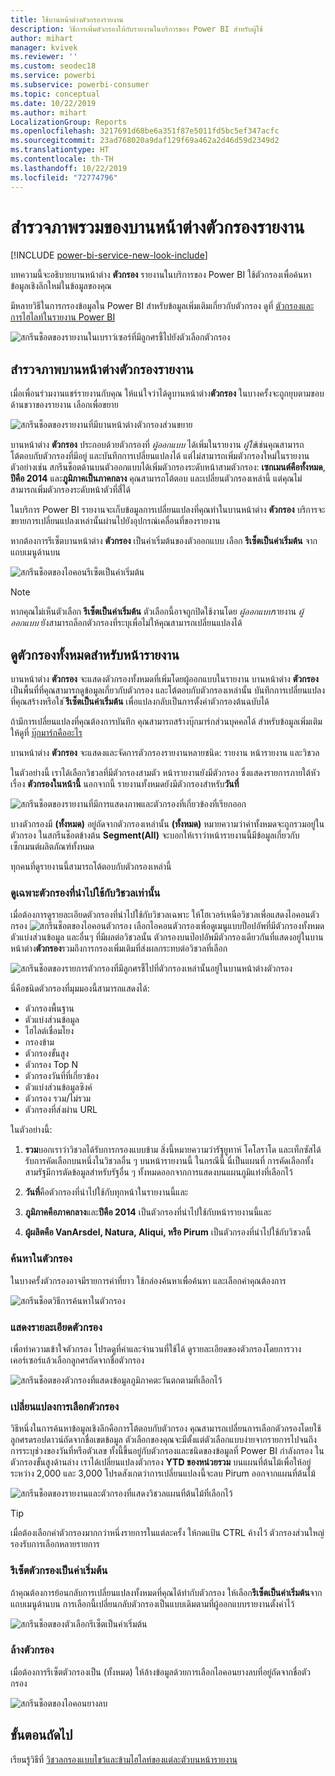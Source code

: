```yaml
---
title: ใช้บานหน้าต่างตัวกรองรายงาน
description: วิธีการเพิ่มตัวกรองให้กับรายงานในบริการของ Power BI สำหรับผู้ใช้
author: mihart
manager: kvivek
ms.reviewer: ''
ms.custom: seodec18
ms.service: powerbi
ms.subservice: powerbi-consumer
ms.topic: conceptual
ms.date: 10/22/2019
ms.author: mihart
LocalizationGroup: Reports
ms.openlocfilehash: 3217691d68be6a351f87e5011fd5bc5ef347acfc
ms.sourcegitcommit: 23ad768020a9daf129f69a462a2d46d59d2349d2
ms.translationtype: HT
ms.contentlocale: th-TH
ms.lasthandoff: 10/22/2019
ms.locfileid: "72774796"
---
```

# <a name="take-a-tour-of-the-report-filters-pane"></a>สำรวจภาพรวมของบานหน้าต่างตัวกรองรายงาน

[!INCLUDE [power-bi-service-new-look-include](../includes/power-bi-service-new-look-include.md)]

บทความนี้จะอธิบายบานหน้าต่าง **ตัวกรอง** รายงานในบริการของ Power BI ใช้ตัวกรองเพื่อค้นหาข้อมูลเชิงลึกใหม่ในข้อมูลของคุณ

มีหลายวิธีในการกรองข้อมูลใน Power BI สำหรับข้อมูลเพิ่มเติมเกี่ยวกับตัวกรอง ดูที่ [ตัวกรองและการไฮไลท์ในรายงาน Power BI](../power-bi-reports-filters-and-highlighting.md)

![สกรีนช็อตของรายงานในเบราว์เซอร์ที่มีลูกศรชี้ไปยังตัวเลือกตัวกรอง](media/end-user-report-filter/power-bi-report.png)

## <a name="working-with-the-report-filters-pane"></a>สำรวจภาพบานหน้าต่างตัวกรองรายงาน

เมื่อเพื่อนร่วมงานแชร์รายงานกับคุณ ให้แน่ใจว่าได้ดูบานหน้าต่าง**ตัวกรอง** ในบางครั้งจะถูกยุบตามขอบด้านขวาของรายงาน เลือกเพื่อขยาย

![สกรีนช็อตของรายงานที่มีบานหน้าต่างตัวกรองส่วนขยาย](media/end-user-report-filter/power-bi-expand-filter-pane.png)

บานหน้าต่าง **ตัวกรอง** ประกอบด้วยตัวกรองที่ *ผู้ออกแบบ* ได้เพิ่มในรายงาน *ผู้ใช้*เช่นคุณสามารถโต้ตอบกับตัวกรองที่มีอยู่ และบันทึกการเปลี่ยนแปลงได้ แต่ไม่สามารถเพิ่มตัวกรองใหม่ในรายงาน ตัวอย่างเช่น สกรีนช็อตด้านบนตัวออกแบบได้เพิ่มตัวกรองระดับหน้าสามตัวกรอง: **เซกเมนต์คือทั้งหมด**, **ปีคือ 2014** และ**ภูมิภาคเป็นภาคกลาง** คุณสามารถโต้ตอบ และเปลี่ยนตัวกรองเหล่านี้ แต่คุณไม่สามารถเพิ่มตัวกรองระดับหน้าตัวที่สี่ได้

ในบริการ Power BI รายงานจะเก็บข้อมูลการเปลี่ยนแปลงที่คุณทำในบานหน้าต่าง **ตัวกรอง** บริการจะขยายการเปลี่ยนแปลงเหล่านั้นผ่านไปยังอุปกรณ์เคลื่อนที่ของรายงาน 

หากต้องการรีเซ็ตบานหน้าต่าง **ตัวกรอง** เป็นค่าเริ่มต้นของตัวออกแบบ เลือก **รีเซ็ตเป็นค่าเริ่มต้น** จากแถบเมนูด้านบน

![สกรีนช็อตของไอคอนรีเซ็ตเป็นค่าเริ่มต้น](media/end-user-report-filter/power-bi-reset-icon.png) 

> [!NOTE]
> หากคุณไม่เห็นตัวเลือก **รีเซ็ตเป็นค่าเริ่มต้น** ตัวเลือกนี้อาจถูกปิดใช้งานโดย *ผู้ออกแบบ*รายงาน *ผู้ออกแบบ* ยังสามารถล็อกตัวกรองที่ระบุเพื่อไม่ให้คุณสามารถเปลี่ยนแปลงได้

## <a name="view-all-the-filters-for-a-report-page"></a>ดูตัวกรองทั้งหมดสำหรับหน้ารายงาน

บานหน้าต่าง **ตัวกรอง** จะแสดงตัวกรองทั้งหมดที่เพิ่มโดยผู้ออกแบบในรายงาน บานหน้าต่าง **ตัวกรอง** เป็นพื้นที่ที่คุณสามารถดูข้อมูลเกี่ยวกับตัวกรอง และโต้ตอบกับตัวกรองเหล่านั้น บันทึกการเปลี่ยนแปลงที่คุณสร้างหรือใช ้**รีเซ็ตเป็นค่าเริ่มต้น** เพื่อแปลงกลับเป็นการตั้งค่าตัวกรองต้นฉบับได้

ถ้ามีการเปลี่ยนแปลงที่คุณต้องการบันทึก คุณสามารถสร้างบุ๊กมาร์กส่วนบุคคลได้ สำหรับข้อมูลเพิ่มเติม ให้ดูที่ [บุ๊กมาร์กคืออะไร](end-user-bookmarks.md)

บานหน้าต่าง **ตัวกรอง** จะแสดงและจัดการตัวกรองรายงานหลายชนิด: รายงาน หน้ารายงาน และวิชวล

ในตัวอย่างนี้ เราได้เลือกวิชวลที่มีตัวกรองสามตัว หน้ารายงานยังมีตัวกรอง ซึ่งแสดงรายการภายใต้หัวเรื่อง **ตัวกรองในหน้านี้** นอกจากนี้ รายงานทั้งหมดยังมีตัวกรองสำหรับ**วันที่**

![สกรีนช็อตของรายงานที่มีการแสดงภาพและตัวกรองที่เกี่ยวข้องที่เรียกออก](media/end-user-report-filter/power-bi-filters-pane.png)

บางตัวกรองมี **(ทั้งหมด)** อยู่ถัดจากตัวกรองเหล่านั้น **(ทั้งหมด)**  หมายความว่าค่าทั้งหมดจะถูกรวมอยู่ในตัวกรอง ในสกรีนช็อตข้างต้น **Segment(All)** จะบอกให้เราว่าหน้ารายงานนี้มีข้อมูลเกี่ยวกับเซ็กเมนต์ผลิตภัณฑ์ทั้งหมด 

ทุกคนที่ดูรายงานนี้สามารถโต้ตอบกับตัวกรองเหล่านี้

### <a name="view-only-those-filters-applied-to-a-visual"></a>ดูเฉพาะตัวกรองที่นำไปใช้กับวิชวลเท่านั้น

เมื่อต้องการดูรายละเอียดตัวกรองที่นำไปใช้กับวิชวลเฉพาะ ให้โฮเวอร์เหนือวิชวลเพื่อแสดงไอคอนตัวกรอง ![สกรีนช็อตของไอคอนตัวกรอง](media/end-user-report-filter/power-bi-filter-icon.png) เลือกไอคอนตัวกรองเพื่อดูเมนูแบบป็อปอัพที่มีตัวกรองทั้งหมด ตัวแบ่งส่วนข้อมูล และอื่นๆ ที่มีผลต่อวิชวลนั้น ตัวกรองบนป๊อปอัพมีตัวกรองเดียวกันที่แสดงอยู่ในบานหน้าต่าง**ตัวกรอง**รวมถึงการกรองเพิ่มเติมที่ส่งผลกระทบต่อวิชวลที่เลือก

![สกรีนช็อตของรายการตัวกรองที่มีลูกศรชี้ไปที่ตัวกรองเหล่านั้นอยู่ในบานหน้าต่างตัวกรอง](media/end-user-report-filter/power-bi-hover-filters.png)

นี่คือชนิดตัวกรองที่มุมมองนี้สามารถแสดงได้:

- ตัวกรองพื้นฐาน
- ตัวแบ่งส่วนข้อมูล
- ไฮไลต์เชื่อมโยง
- กรองข้าม
- ตัวกรองขั้นสูง
- ตัวกรอง Top N
- ตัวกรองวันที่ที่เกี่ยวข้อง
- ตัวแบ่งส่วนข้อมูลซิงค์
- ตัวกรอง รวม/ไม่รวม
- ตัวกรองที่ส่งผ่าน URL

ในตัวอย่างนี้:
1. **รวม**บอกเราว่าวิชวลได้รับการกรองแบบข้าม สิ่งนี้หมายความว่ารัฐยูทาห์ โคโลราโด และเท็กซัสได้รับการคัดเลือกบนหนึ่งในวิชวลอื่น ๆ บนหน้ารายงานนี้ ในกรณีนี้ นี่เป็นแผนที่ การคัดเลือกทั้งสามรัฐมีการตัดข้อมูลสำหรับรัฐอื่น ๆ ทั้งหมดออกจากการแสดงบนแผนภูมิแท่งที่เลือกไว้  

1. **วันที่**คือตัวกรองที่นำไปใช้กับทุกหน้าในรายงานนี้และ

1. **ภูมิภาคคือภาคกลาง**และ**ปีคือ 2014** เป็นตัวกรองที่นำไปใช้กับหน้ารายงานนี้และ

4. **ผู้ผลิตคือ VanArsdel, Natura, Aliqui, หรือ Pirum** เป็นตัวกรองที่นำไปใช้กับวิชวลนี้


### <a name="search-in-a-filter"></a>ค้นหาในตัวกรอง

ในบางครั้งตัวกรองอาจมีรายการค่าที่ยาว ใช้กล่องค้นหาเพื่อค้นหา และเลือกค่าคุณต้องการ

![สกรีนช็อตวิธีการค้นหาในตัวกรอง](media/end-user-report-filter/power-bi-search.png)

### <a name="display-filter-details"></a>แสดงรายละเอียดตัวกรอง

เพื่อทำความเข้าใจตัวกรอง โปรดดูที่ค่าและจำนวนที่ใช้ได้  ดูรายละเอียดของตัวกรองโดยการวางเคอร์เซอร์แล้วเลือกลูกศรถัดจากชื่อตัวกรอง
  
![สกรีนช็อตของตัวกรองที่แสดงข้อมูลภูมิภาคตะวันตกตามที่เลือกไว้](media/end-user-report-filter/power-bi-filter-expand.png)

### <a name="change-filter-selections"></a>เปลี่ยนแปลงการเลือกตัวกรอง

วิธีหนึ่งในการค้นหาข้อมูลเชิงลึกคือการโต้ตอบกับตัวกรอง คุณสามารถเปลี่ยนการเลือกตัวกรองโดยใช้ลูกศรดรอปดาวน์ถัดจากชื่อเขตข้อมูล  ตัวเลือกของคุณจะมีตั้งแต่ตัวเลือกแบบง่ายจากรายการไปจนถึงการระบุช่วงของวันที่หรือตัวเลข ทั้งนี้ขึ้นอยู่กับตัวกรองและชนิดของข้อมูลที่ Power BI กำลังกรอง ในตัวกรองขั้นสูงด้านล่าง เราได้เปลี่ยนแปลงตัวกรอง **YTD ของหน่วยรวม** บนแผนที่ต้นไม้เพื่อให้อยู่ระหว่าง 2,000 และ 3,000 โปรดสังเกตว่าการเปลี่ยนแปลงนี้จะลบ Pirum ออกจากแผนที่ต้นไม้
  
![สกรีนช็อตของรายงานและตัวกรองที่แสดงวิชวลแผนที่ต้นไม้ที่เลือกไว้](media/end-user-report-filter/power-bi-treemap-filters.png)

> [!TIP]
> เมื่อต้องเลือกค่าตัวกรองมากกว่าหนึ่งรายการในแต่ละครั้ง ให้กดแป้น CTRL ค้างไว้ ตัวกรองส่วนใหญ่รองรับการเลือกหลายรายการ

### <a name="reset-filter-to-default"></a>รีเซ็ตตัวกรองเป็นค่าเริ่มต้น

ถ้าคุณต้องการย้อนกลับการเปลี่ยนแปลงทั้งหมดที่คุณได้ทำกับตัวกรอง ให้เลือก**รีเซ็ตเป็นค่าเริ่มต้น**จากแถบเมนูด้านบน  การเลือกนี้เปลี่ยนกลับตัวกรองเป็นแบบเดิมตามที่ผู้ออกแบบรายงานตั้งค่าไว้

![สกรีนช็อตของตัวเลือกรีเซ็ตเป็นค่าเริ่มต้น](media/end-user-report-filter/power-bi-reset-icon.png)

### <a name="clear-a-filter"></a>ล้างตัวกรอง

เมื่อต้องการรีเซ็ตตัวกรองเป็น (ทั้งหมด) ให้ล้างข้อมูลด้วยการเลือกไอคอนยางลบที่อยู่ถัดจากชื่อตัวกรอง

![สกรีนช็อตของไอคอนยางลบ](media/end-user-report-filter/power-bi-eraser.png)
  
<!--  too much detail for consumers

## Types of filters: text field filters
### List mode
Ticking a checkbox either selects or deselects the value. The **All** checkbox can be used to toggle the state of all checkboxes on or off. The checkboxes represent all the available values for that field.  As you adjust the filter, the restatement updates to reflect your choices. 

![list mode filter](media/end-user-report-filter/power-bi-restatement-new.png)

Note how the restatement now says "is Mar, Apr or May".

### Advanced mode
Select **Advanced Filtering** to switch to advanced mode. Use the dropdown controls and text boxes to identify which fields to include. By choosing between **And** and **Or**, you can build complex filter expressions. Select the **Apply Filter** button when you've set the values you want.  

![advanced mode](media/end-user-report-filter/power-bi-advanced.png)

## Types of filters: numeric field filters
### List mode
If the values are finite, selecting the field name displays a list.  See **Text field filters** &gt; **List mode** above for help using checkboxes.   

### Advanced mode
If the values are infinite or represent a range, selecting the field name opens the advanced filter mode. Use the dropdown and text boxes to specify a range of values that you want to see. 

![advanced filter](media/end-user-report-filter/power-bi-dropdown-and-text.png)

By choosing between **And** and **Or**, you can build complex filter expressions. Select the **Apply Filter** button when you've set the values you want.

## Types of filters: date and time
### List mode
If the values are finite, selecting the field name displays a list.  See **Text field filters** &gt; **List mode** above for help using checkboxes.   

### Advanced mode
If the field values represent date or time, you can specify a start/end time when using Date/Time filters.  

![datetime filter](media/end-user-report-filter/pbi_date-time-filters.png)

-->

## <a name="next-steps"></a>ขั้นตอนถัดไป

เรียนรู้วิธีที่ [วิชวลกรองแบบไขว้และข้ามไฮไลท์ของแต่ละตัวบนหน้ารายงาน](end-user-interactions.md)